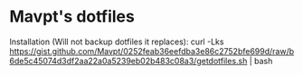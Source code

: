 # Mavpt's dotfiles
Installation (Will not backup dotfiles it replaces):
curl -Lks https://gist.github.com/Mavpt/0252feab36eefdba3e86c2752bfe699d/raw/b6de5c45074d3df2aa22a0a5239eb02b483c08a3/getdotfiles.sh | bash
